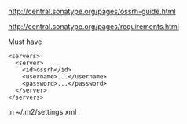 http://central.sonatype.org/pages/ossrh-guide.html

http://central.sonatype.org/pages/requirements.html

Must have


    <servers>
      <server>
        <id>ossrh</id>
        <username>...</username>
        <password>...</password>
      </server>
    </servers>
  
  in ~/.m2/settings.xml

